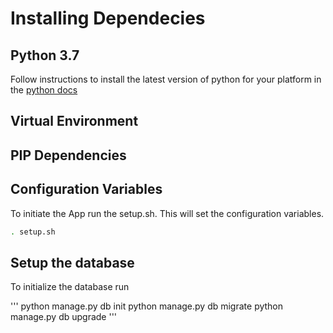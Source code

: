 

# Installing Dependecies

## Python 3.7

Follow instructions to install the latest version of python for your platform in the [python docs](https://docs.python.org/3/using/unix.html#getting-and-installing-the-latest-version-of-python)

## Virtual Environment



## PIP Dependencies


## Configuration Variables

To initiate the App run the setup.sh. This will set the configuration variables.

```bash
. setup.sh
```


## Setup the database

To initialize the database run

'''
python manage.py db init
python manage.py db migrate
python manage.py db upgrade
'''